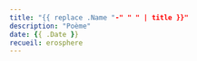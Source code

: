 ```yaml
---
title: "{{ replace .Name "-" " " | title }}"
description: "Poème"
date: {{ .Date }}
recueil: erosphere
---
```


